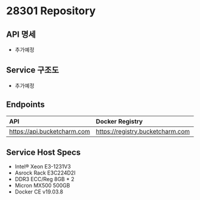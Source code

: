 # 28301 Repository

## API 명세

- 추가예정

## Service 구조도

- 추가예정

## Endpoints

| API | Docker Registry | Domain |
| :--- | :--- | :--- |
| https://api.bucketcharm.com | https://registry.bucketcharm.com | https://www.bucketcharm.com


## Service Host Specs

- Intel® Xeon E3-1231V3
- Asrock Rack E3C224D2I
- DDR3 ECC/Reg 8GB * 2
- Micron MX500 500GB
- Docker CE v19.03.8